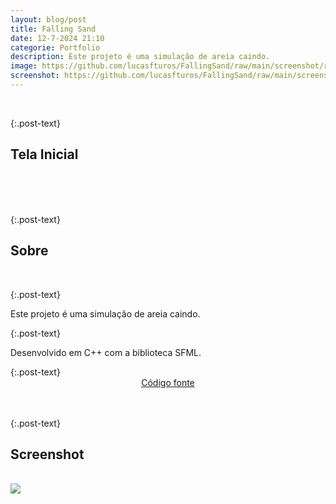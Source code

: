 ```yaml
---
layout: blog/post
title: Falling Sand
date: 12-7-2024 21:10
categorie: Portfolio
description: Este projeto é uma simulação de areia caindo.
image: https://github.com/lucasfturos/FallingSand/raw/main/screenshot/repo-thubmnail.png
screenshot: https://github.com/lucasfturos/FallingSand/raw/main/screenshot/sand.png
---
```


<div class="post-line"></div>
<br />

{:.post-text}

## Tela Inicial

<br />
<div class="text-center">
  <img
    src="{{ page.image }}"
    class="rounded post-img modal-trigger"
    alt=""
  />
</div>
<br />
<div class="post-line"></div>
<br />

{:.post-text}

## Sobre

<br />

{:.post-text}

<p>Este projeto é uma simulação de areia caindo.</p>
{:.post-text}
<p>Desenvolvido em C++ com a biblioteca SFML.</p>
{:.post-text}

<div align="center">
    <a type="button" 
       class="btn btn-dark text-white"
       href="https://github.com/lucasfturos/FallingSand" 
       target="_blank" 
    >
        <ion-icon name="logo-github"></ion-icon>
        Código fonte
    </a>
</div>

<br />
<div class="post-line"></div>
<br />

{:.post-text}

## Screenshot

<br />

<div class="text-center">
  <img
    src="{{ page.screenshot }}"
    class="rounded post-img modal-trigger"
  />
</div>
<br />

<br>
<div class="modal-img" id="modal-img">
  <span class="close"><ion-icon name="close-outline"></ion-icon></span>
  <img class="rounded post-img modal-content" id="img-content" />
  <div id="caption"></div>
</div>
